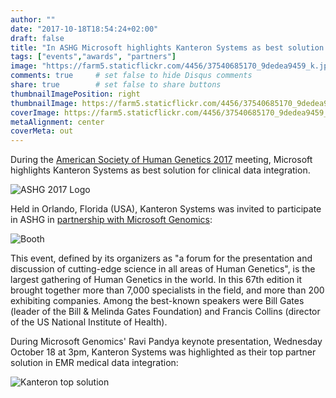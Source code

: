 ```yaml
---
author: ""
date: "2017-10-18T18:54:24+02:00"
draft: false
title: "In ASHG Microsoft highlights Kanteron Systems as best solution for clinical data integration"
tags: ["events","awards", "partners"]
image: "https://farm5.staticflickr.com/4456/37540685170_9dedea9459_k.jpg"
comments: true     # set false to hide Disqus comments
share: true        # set false to share buttons
thumbnailImagePosition: right
thumbnailImage: https://farm5.staticflickr.com/4456/37540685170_9dedea9459_k.jpg
coverImage: https://farm5.staticflickr.com/4456/37540685170_9dedea9459_k.jpg
metaAlignment: center
coverMeta: out
---
```


During the [American Society of Human Genetics 2017](https://www.ashg.org/2017meeting/) meeting, Microsoft highlights Kanteron Systems as best solution for clinical data integration.

<!--more-->

![ASHG 2017 Logo](https://www.ashg.org/2017meeting/images/template/ASHG-2017-logo-blk.png) 

Held in Orlando, Florida (USA), Kanteron Systems was invited to participate in ASHG in [partnership with Microsoft Genomics](https://enterprise.microsoft.com/en-us/industries/health/genomics/):

![Booth](https://farm5.staticflickr.com/4487/37540681070_e9bb670be5_k.jpg) 

This event, defined by its organizers as "a forum for the presentation and discussion of cutting-edge science in all areas of Human Genetics", is the largest gathering of Human Genetics in the world. In this 67th edition it brought together more than 7,000 specialists in the field, and more than 200 exhibiting companies. Among the best-known speakers were Bill Gates (leader of the Bill & Melinda Gates Foundation) and Francis Collins (director of the US National Institute of Health).

During Microsoft Genomics' Ravi Pandya keynote presentation, Wednesday October 18 at 3pm, Kanteron Systems was highlighted as their top partner solution in EMR medical data integration:

![Kanteron top solution](https://farm5.staticflickr.com/4456/37540685170_9dedea9459_k.jpg) 